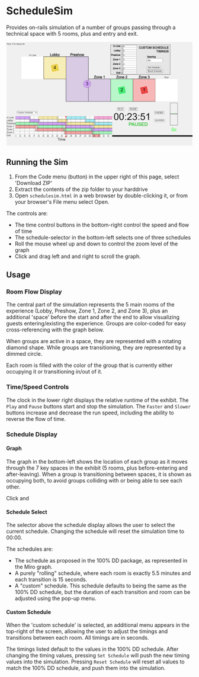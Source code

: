 # ScheduleSim

Provides on-rails simulation of a number of groups passing through a technical space with 5 rooms, plus and entry and exit.

![A screenshot of schedule-sim running](screenshot.PNG)

## Running the Sim

1. From the Code menu (button) in the upper right of this page, select 'Download ZIP'
2. Extract the contents of the zip folder to your harddrive
3. Open `schedulesim.html` in a web browser by double-clicking it, or from your browser's File menu select Open.

The controls are:
 * The time control buttons in the bottom-right control the speed and flow of time
 * The schedule-selector in the bottom-left selects one of three schedules
 * Roll the mouse wheel up and down to control the zoom level of the graph
 * Click and drag left and and right to scroll the graph.

## Usage

### Room Flow Display

The central part of the simulation represents the 5 main rooms of the experience (Lobby, Preshow, Zone 1, Zone 2, and Zone 3), plus an additional 'space' before the start and after the end to allow visualizing guests entering/existing the experience. Groups are color-coded for easy cross-referencing with the graph below.

When groups are active in a space, they are represented with a rotating diamond shape. While groups are transitioning, they are represented by a dimmed circle.

Each room is filled with the color of the group that is currently either occupying it or transitioning in/out of it.

### Time/Speed Controls

The clock in the lower right displays the relative runtime of the exhibit. The `Play` and `Pause` buttons start and stop the simulation. The `Faster` and `Slower` buttons increase and decrease the run speed, including the ability to reverse the flow of time.

### Schedule Display

#### Graph 
The graph in the bottom-left shows the location of each group as it moves through the 7 key spaces in the exhibit (5 rooms, plus before-entering and after-leaving). When a group is transitioning between spaces, it is shown as occupying both, to avoid groups colliding with or being able to see each other.

Click and

#### Schedule Select

The selector above the schedule display allows the user to select the current schedule. Changing the schedule will reset the simulation time to 00:00.

The schedules are:
  * The schedule as proposed in the 100% DD package, as represented in the Miro graph.
  * A purely "rolling" schedule, where each room is exactly 5.5 minutes and each transition is 15 seconds.
  * A "custom" schedule. This schedule defaults to being the same as the 100% DD schedule, but the duration of each transition and room can be adjusted using the pop-up menu.

#### Custom Schedule

When the 'custom schedule' is selected, an additional menu appears in the top-right of the screen, allowing the user to adjust the timings and transitions between each room. All timings are in seconds.

The timings listed default to the values in the 100% DD schedule. After changing the timing values, pressing `Set Schedule` will push the new timing values into the simulation. Pressing `Reset Schedule` will reset all values to match the 100% DD schedule, and push them into the simulation.